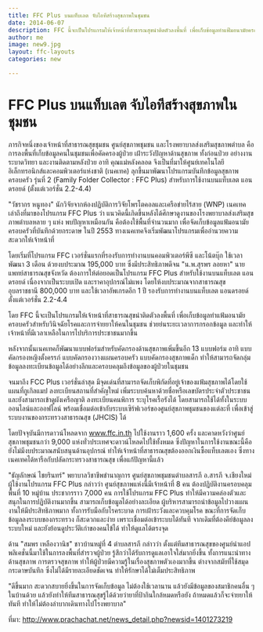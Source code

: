 ```yaml
---
title: FFC Plus บนแท็บเลต จับไอทีสร้างสุขภาพในชุมชน
date: 2014-06-07
description: FFC นี้จะเป็นโปรแกรมให้เจ้าหน้าที่สาธารณสุขนำติดตัวลงพื้นที่ เพื่อเก็บข้อมูลทำแฟ้มอนามัยครอบครัวสำหรับวินิจฉัยโรคและการจ่ายยาให้คนในชุมชน
author: me
image: new9.jpg
layout: ffc-layouts
categories: new

---
```

# FFC Plus บนแท็บเลต จับไอทีสร้างสุขภาพในชุมชน
ภารกิจหนึ่งของเจ้าหน้าที่สาธารณสุขชุมชน ศูนย์สุขภาพชุมชน และโรงพยาบาลส่งเสริมสุขภาพตำบล คือการลงพื้นที่เก็บข้อมูลคนในชุมชนเพื่อคัดครองผู้ป่วย เฝ้าระวังปัญหาด้านสุขภาพ ทั้งก่อนป่วย อย่างงานระบาดวิทยา และงานติดตามหลังป่วย อาทิ คุณแม่หลังคลอด จึงเป็นที่มาให้ศูนย์เทคโนโลยีอิเล็กทรอนิกส์และคอมพิวเตอร์แห่งชาติ (เนคเทค) ลุกขึ้นมาพัฒนาโปรแกรมบันทึกข้อมูลสุขภาพครอบครัว รุ่นที่ 2 (Family Folder Collector : FFC Plus) สำหรับการใช้งานบนแท็บเลต แอนดรอยด์ (ตั้งแต่เวอร์ชั่น 2.2-4.4)

"วัชรากร หนูทอง" นักวิจัยจากห้องปฏิบัติการวิจัยโพรโตคอลและเครือข่ายไร้สาย (WNP) เนคเทค เล่าถึงที่มาของโปรแกรม FFC Plus ว่า แนวคิดนี้เกิดขึ้นหลังได้ศึกษาดูงานของโรงพยาบาลส่งเสริมสุขภาพตำบลหลาย ๆ แห่ง พบปัญหาเหมือนกัน คือต้องใช้พื้นที่จำนวนมาก เพื่อจัดเก็บข้อมูลแฟ้มอนามัยครอบครัวที่บันทึกด้วยกระดาษ ในปี 2553 ทางเนคเทคจึงเริ่มพัฒนาโปรแกรมเพื่ออำนวยความสะดวกให้เจ้าหน้าที่

โดยเริ่มที่โปรแกรม FFC เวอร์ชั่นแรกที่รองรับการทำงานบนคอมพิวเตอร์พีซี และโน้ตบุ๊ก ใช้เวลาพัฒนา 3 เดือน ด้วยงบประมาณ 195,000 บาท ซึ่งมีประสิทธิภาพดีจน "น.พ.สุรพร ลอยหา" นายแพทย์สาธารณสุขจังหวัด ต้องการให้ต่อยอดเป็นโปรแกรม FFC Plus สำหรับใช้งานบนแท็บเลต แอนดรอยด์ เนื่องจากเป็นระบบเปิด และราคาอุปกรณ์ไม่แพง โดยให้งบประมาณจากสาธารณสุขอุบลราชธานี 800,000 บาท และใช้เวลาอัพเกรดอีก 1 ปี รองรับการทำงานบนแท็บเลต แอนดรอยด์ ตั้งแต่เวอร์ชั่น 2.2-4.4

โดย FFC นี้จะเป็นโปรแกรมให้เจ้าหน้าที่สาธารณสุขนำติดตัวลงพื้นที่ เพื่อเก็บข้อมูลทำแฟ้มอนามัยครอบครัวสำหรับวินิจฉัยโรคและการจ่ายยาให้คนในชุมชน ช่วยย่นระยะเวลาการกรอกข้อมูล และทำให้เจ้าหน้าที่มีเวลาเหลือในการไปบริการประชาชนมากขึ้น

หลังจากนั้นเนคเทคก็พัฒนาแบบฟอร์มสำหรับคัดกรองด้านสุขภาพเพิ่มขึ้นอีก 13 แบบฟอร์ม อาทิ แบบคัดกรองหญิงตั้งครรภ์ แบบคัดกรองวางแผนครอบครัว แบบคัดกรองสุขภาพเด็ก ทำให้สามารถจัดกลุ่มข้อมูลลงทะเบียนข้อมูลได้อย่างลึกและครอบคลุมถึงข้อมูลของผู้ป่วยในชุมชน

จนมาถึง FCC Plus เวอร์ชั่นล่าสุด มีจุดเด่นที่สามารถจัดเก็บพิกัดที่อยู่เจ้าของแฟ้มสุขภาพได้โดยใช้แผนที่กูเกิลแมป ลงทะเบียนสถานที่สำคัญใหม่ เพิ่มระบบค้นหาด้วยชื่อหรือเลขบัตรประจำตัวประชาชน และยังสามารถเข้าดูผังเครือญาติ ลงทะเบียนคนพิการ ระบุโรคเรื้อรังได้ โดยสามารถใช้ได้ทั้งในระบบออนไลน์และออฟไลน์ พร้อมเชื่อมต่อเข้ากับระบบเซิร์ฟเวอร์ของศูนย์สุขภาพชุมชนของแต่ละที่ เพื่อเข้าสู่ระบบงานของกระทรวงสาธารณสุข (JHCIS) ได้

โดยปัจจุบันมีการดาวน์โหลดจาก www.ffc.in.th ไปใช้งานราว 1,600 ครั้ง และคาดหวังว่าศูนย์สุขภาพชุมชนกว่า 9,000 แห่งทั่วประเทศจะดาวน์โหลดไปใช้ทั้งหมด ซึ่งปัญหาในการใช้งานขณะนี้คือยังไม่มีงบประมาณสนับสนุนด้านอุปกรณ์ ทำให้เจ้าหน้าที่สาธารณสุขต้องออกเงินซื้อแท็บเลตเอง ซึ่งทางเนคเทคได้หารือกับปลัดกระทรวงสาธารณสุข เพื่อแก้ปัญหานี้แล้ว

"ธัญลักษณ์ ไชยรินทร์" พยาบาลวิชาชีพชำนาญการ ศูนย์สุขภาพชุมชนตำบลสารภี อ.สารภี จ.เชียงใหม่ ผู้ใช้งานโปรแกรม FFC Plus กล่าวว่า ศูนย์สุขภาพแห่งนี้มีเจ้าหน้าที่ 8 คน ต้องปฏิบัติงานครอบคลุมพื้นที่ 10 หมู่บ้าน ประชากรราว 7,000 คน การใช้โปรแกรม FFC Plus ทำให้มีความคล่องตัวและสนุกในการปฏิบัติงานมากขึ้น สามารถเก็บข้อมูลได้อย่างละเอียด ผู้บริหารสามารถนำข้อมูลไปวางแผนงานให้มีประสิทธิภาพมาก ทั้งการรับมือกับโรคระบาด การเฝ้าระวังและควบคุมโรค ขณะที่การจัดเก็บข้อมูลลงระบบของกระทรวง ก็สะดวกและง่าย เพราะเชื่อมต่อเข้าระบบได้ทันที จากเดิมที่ต้องคีย์ข้อมูลลงระบบใหม่ และยังย้อนดูประวัติเก่าของคนไข้ได้ ทำให้ดูแลได้ตรงจุด

ด้าน "สมพร เหลืองวานิช" ชาวบ้านหมู่ที่ 4 ตำบลสารภี กล่าวว่า ตั้งแต่ทีมสาธารณสุขของศูนย์นำแอปพลิเคชั่นนี้มาใช้ในการลงพื้นที่สำรวจผู้ป่วย รู้สึกว่าได้รับการดูแลเอาใจใส่มากยิ่งขึ้น ทั้งการแนะนำทางด้านสุขภาพ การตรวจสุขภาพ ทำให้ผู้ป่วยมีความรู้ในเรื่องสุขภาพตัวเองมากขึ้น ต่างจากสมัยที่ใช้สมุดกระดาษบันทึก ซึ่งไม่ได้มีรายละเอียดชัดเจน ทำให้รักษาได้ไม่เต็มประสิทธิภาพ

"ดีขึ้นมาก สะดวกสบายยิ่งขึ้นในการจัดเก็บข้อมูล ไม่ต้องใช้เวลานาน แล้วยังมีข้อมูลของสมาชิกคนอื่น ๆ ในบ้านด้วย แล้วยังทำให้ทีมสาธารณสุขรู้ได้ด้วยว่ายาที่ป้ากินใกล้หมดหรือยัง ถ้าหมดแล้วก็จะจ่ายยาให้ทันที ทำให้ไม่ต้องลำบากเดินทางไปโรงพยาบาล"

ที่มา: http://www.prachachat.net/news_detail.php?newsid=1401273219

